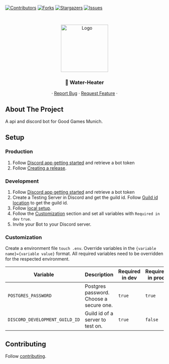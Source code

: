 [![Contributors][contributors-shield]][contributors-url]
[![Forks][forks-shield]][forks-url]
[![Stargazers][stars-shield]][stars-url]
[![Issues][issues-shield]][issues-url]

<!-- PROJECT HEADER -->
<br />
<p align="center">
  <!-- https://github.com/stefanjudis/github-light-dark-image-example -->
  <picture>
    <source media="(prefers-color-scheme: dark)" srcset="https://raw.github.com/Good-Games-Munich/assets/main/logos/GGM_logo_white.png">
    <img alt="Logo" src="https://raw.github.com/Good-Games-Munich/assets/main/logos/GGM_logo_black.png" height="150">
  </picture>

  <h3 align="center">🤖 Water-Heater</h3>

  <p align="center">
    ·
    <a href="https://github.com/Good-Games-Munich/water-heater/issues">Report Bug</a>
    ·
    <a href="https://github.com/Good-Games-Munich/water-heater/issues">Request Feature</a>
    ·
  </p>
</p>

<!-- ABOUT THE PROJECT -->

## About The Project

A api and discord bot for Good Games Munich.

## Setup

### Production

1. Follow [Discord app getting started](https://discord.com/developers/docs/getting-started) and retrieve a bot token
2. Follow [Creating a release](https://github.com/Good-Games-Munich/.github/wiki/workflows#creating-a-release).

### Development

1. Follow [Discord app getting started](https://discord.com/developers/docs/getting-started) and retrieve a bot token
2. Create a Testing Server in Discord and get the guild id. Follow [Guild id location](https://www.reddit.com/r/Discord_Bots/comments/iw05gs/guild_id_location/) to get the guild id.
3. Follow [local setup](https://github.com/Good-Games-Munich/.github/wiki/workflows#local-setup).
4. Follow the [Customization](#customization) section and set all variables with `Required in dev` `true`.
5. Invite your Bot to your Discord server.

### Customization

Create a environment file `touch .env`. Override variables in the `{variable name}={variable value}` format. All required variables need to be overridden for the respected environment.

| Variable                       | Description                             | Required in dev | Required in prod | Default value |
| ------------------------------ | --------------------------------------- | --------------- | ---------------- | ------------- |
| `POSTGRES_PASSWORD`            | Postgres password. Choose a secure one. | `true`          | `true`           | none          |
| `DISCORD_DEVELOPMENT_GUILD_ID` | Guild id of a server to test on.        | `true`          | `false`          | none          |

<!-- CONTRIBUTING -->

## Contributing

Follow [contributing](https://github.com/Good-Games-Munich/.github/wiki/workflows#contributing).

<!-- MARKDOWN LINKS & IMAGES -->
<!-- https://www.markdownguide.org/basic-syntax/#reference-style-links -->

[contributors-shield]: https://img.shields.io/github/contributors/Good-Games-Munich/water-heater.svg?style=flat-square
[contributors-url]: https://github.com/Good-Games-Munich/water-heater/graphs/contributors
[forks-shield]: https://img.shields.io/github/forks/Good-Games-Munich/water-heater.svg?style=flat-square
[forks-url]: https://github.com/Good-Games-Munich/water-heater/network/members
[stars-shield]: https://img.shields.io/github/stars/Good-Games-Munich/water-heater.svg?style=flat-square
[stars-url]: https://github.com/Good-Games-Munich/water-heater/stargazers
[issues-shield]: https://img.shields.io/github/issues/Good-Games-Munich/water-heater.svg?style=flat-square
[issues-url]: https://github.com/Good-Games-Munich/water-heater/issues
